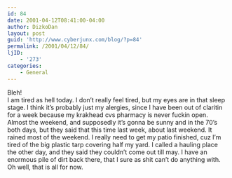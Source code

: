 ```yaml
---
id: 84
date: 2001-04-12T08:41:00-04:00
author: DizkoDan
layout: post
guid: 'http://www.cyberjunx.com/blog/?p=84'
permalink: /2001/04/12/84/
ljID:
    - '273'
categories:
    - General
---
```


Bleh!  
I am tired as hell today. I don’t really feel tired, but my eyes are in that sleep stage. I think it’s probably just my alergies, since I have been out of claritin for a week because my krakhead cvs pharmacy is never fuckin open. Almost the weekend, and supposedly it’s gonna be sunny and in the 70’s both days, but they said that this time last week, about last weekend. It rained most of the weekend. I really need to get my patio finished, cuz I’m tired of the big plastic tarp covering half my yard. I called a hauling place the other day, and they said they couldn’t come out till may. I have an enormous pile of dirt back there, that I sure as shit can’t do anything with. Oh well, that is all for now.